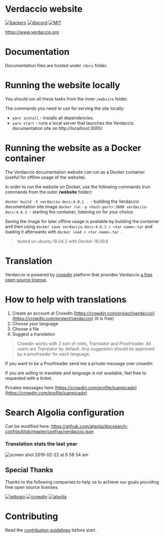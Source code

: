 # Verdaccio website

[![backers](https://opencollective.com/verdaccio/tiers/backer/badge.svg?label=Backer&color=brightgreen)](https://opencollective.com/verdaccio)
[![discord](https://img.shields.io/discord/388674437219745793.svg)](http://chat.verdaccio.org/)
[![MIT](https://img.shields.io/github/license/mashape/apistatus.svg)](./LICENSE)

https://www.verdaccio.org

# Documentation

Documentation files are hosted under `/docs` folder.

# Running the website locally
You should run all these tasks from the inner `/website` folder.

The commands you need to use for serving the site locally:
- `yarn install` - installs all dependencies.
- `yarn start` - runs a local server that launches the Verdaccio documentation site on http://localhost:3000/

# Running the website as a Docker container 

The Verdaccio documentation website can run as a Docker container
(useful for offline usage of the website).
 
 In order to run the website on Docker, use the following commands (run commands from the outer **/website** folder):

`docker build -t verdaccio-docs:4.0.1 . `- building the Verdaccio documentation site image
`docker run -p <host-port>:3000 verdaccio-docs:4.0.1 `- starting the container, listening on **<host-port>** for your choice.

Saving the image for later offline usage is available by building the container and then using `docker save verdaccio-docs:4.0.1 > <tar-name>.tar` and loading it afterwards with `docker load < <tar-name>.tar `.
> tested on ubuntu 18.04.2 with Docker 18.09.6

# Translation

Verdaccio is powered by [crowdin](https://crowdin.com/project/verdaccio) platform that provides Verdaccio [a free open source license](https://crowdin.com/page/open-source-project-setup-request).

# How to help with translations

1. Create an account at Crowdin [https://crowdin.com/project/verdaccio](https://crowdin.com/project/verdaccio) (It is free)
2. Choose your language
3. Choose a file
4. Suggest a translation

> Crowdin works with 2 sort of roles, Translator and Proofreader. All users are Translator by default. Any suggestion should be approved by a proofreader for each language.

If you want to be a Proofreader send me a private message over *crowdin*.

If you are willing to translate and language is not available, feel free to requested with a ticket.

Privates messages here [https://crowdin.com/profile/juanpicado](https://crowdin.com/profile/juanpicado)


# Search Algolia configuration

Can be modified here: https://github.com/algolia/docsearch-configs/blob/master/configs/verdaccio.json

### Translation stats the last year

![screen shot 2019-02-22 at 6 58 54 am](https://user-images.githubusercontent.com/558752/53222809-60835400-366f-11e9-9edb-f235b3e88c80.png)

## Special Thanks

Thanks to the following companies to help us to achieve our goals providing free open source licenses.

[![jetbrain](https://cdn.verdaccio.dev/sponsor/logo/jetbrains/logo.png)](https://www.jetbrains.com/)
[![crowdin](https://cdn.verdaccio.dev/sponsor/logo/crowdin/logo.png)](https://crowdin.com/)
[![algolia](https://cdn.verdaccio.dev/sponsor/logo/algolia/logo.png)](https://algolia.com/)

# Contributing

Read the [contribution guidelines](./CONTRIBUTING.md) before start.
